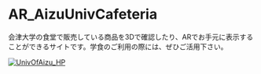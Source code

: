 # AR_AizuUnivCafeteria
会津大学の食堂で販売している商品を3Dで確認したり、ARでお手元に表示することができるサイトです。学食のご利用の際には、ぜひご活用下さい。

[![UnivOfAizu_HP](https://user-images.githubusercontent.com/69253001/215060803-6fc2c9a5-f281-447c-879f-81c7a709e73f.png)](https://univ-of-aizu-3d-cafeteria-menu.netlify.app/)
